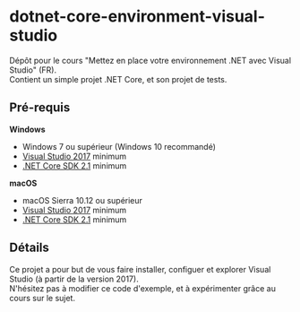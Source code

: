 # dotnet-core-environment-visual-studio

Dépôt pour le cours "Mettez en place votre environnement .NET avec Visual Studio" (FR).  
Contient un simple projet .NET Core, et son projet de tests.

## Pré-requis

**Windows**

* Windows 7 ou supérieur (Windows 10 recommandé)
* [Visual Studio 2017](https://docs.microsoft.com/fr-fr/visualstudio/install/install-visual-studio) minimum
* [.NET Core SDK 2.1](https://dotnet.microsoft.com/download) minimum

**macOS**

* macOS Sierra 10.12 ou supérieur
* [Visual Studio 2017](https://docs.microsoft.com/fr-fr/visualstudio/mac/installation) minimum
* [.NET Core SDK 2.1](https://dotnet.microsoft.com/download) minimum

## Détails

Ce projet a pour but de vous faire installer, configuer et explorer Visual Studio (à partir de la version 2017).  
N'hésitez pas à modifier ce code d'exemple, et à expérimenter grâce au cours sur le sujet.
